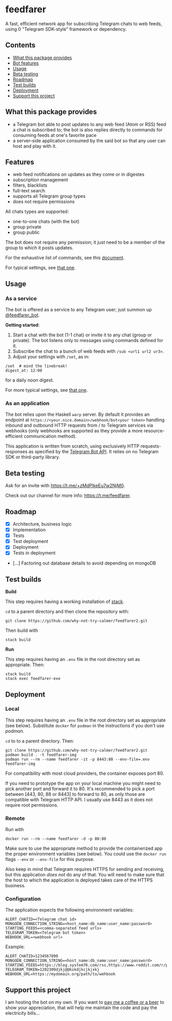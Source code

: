 # feedfarer
A fast, efficient network app for subscribing Telegram chats to web feeds, using 0 "Telegram SDK-style" framework or dependency.

## Contents
- [What this package provides](#what-this-package-provides)
- [Bot features](#features)
- [Usage](#usage)
- [Beta testing](#beta-testing)
- [Roadmap](#roadmap)
- [Test builds](#test-builds)
- [Deployment](#deployment)
- [Support this project](#support-this-project)

## What this package provides
- a Telegram bot able to post updates to any web feed (Atom or RSS) feed a chat is subscribed to; the bot is also replies directly to commands for consuming feeds at one's favorite pace
- a server-side application consumed by the said bot so that any user can host and play with it.

## Features
- web feed notifications on updates as they come or in digestes
- subscription management
- filters, blacklists
- full-text search
- supports all Telegram group types
- does not require permissions

All chats types are supported:
- one-to-one chats (with the bot)
- group private
- group public

The bot does not require any permission; it just need to be a member of the group to which it posts updates.

For the exhaustive list of commands, see this [document](https://github.com/why-not-try-calmer/feedfarer2/blob/master/COMMANDS.md).

For typical settings, see [that one](https://github.com/why-not-try-calmer/feedfarer2/blob/master/SETTINGS_EXAMPLES.md).

## Usage

### As a service
The bot is offered as a service to any Telegram user; just summon up [@feedfarer_bot](https://t.me/feedfarer_bot).

__Getting started__:

1. Start a chat with the bot (1-1 chat) or invite it to any chat (group or private). The bot listens only to messages using commands defined for it.
2. Subscribe the chat to a bunch of web feeds with `/sub <url1 url2 ur3>`.
3. Adjust your settings with `/set`, as in:
```
/set  # mind the linebreak!
digest_at: 12:00 
```

for a daily noon digest.

For more typical settings, see [that one](https://github.com/why-not-try-calmer/feedfarer2/blob/master/SETTINGS_EXAMPLES.md).

### As an application 
The bot relies upon the Haskell `warp` server. By default it provides an endpoint at `https://<your.nice.domain>/webhook/bot<your token>` handling inbound and outbound HTTP requests from / to Telegram services via webhooks (only webhooks are supported as they provide a more resource-efficient communication method). 

This application is written from scratch, using exclusively HTTP requests-responses as specified by the [Telegram Bot API](https://core.telegram.org/bots/api). It relies on no Telegram SDK or third-party library.

## Beta testing
Ask for an invite with https://t.me/+zMdPlkeEu7w2NjM0.

Check out our channel for more info: https://t.me/feedfarer.

## Roadmap
- [x] Architecture, business logic
- [x] Implementation
- [x] Tests
- [x] Test deployment
- [x] Deployment
- [x] Tests in deployment
- [...] Factoring out database details to avoid depending on mongoDB

## Test builds

__Build__

This step requires having a working installation of [stack](https://docs.haskellstack.org/).

`cd` to a parent directory and then clone the repository with:
```
git clone https://github.com/why-not-try-calmer/feedfarer2.git
```
Then build with
```
stack build
```
__Run__

This step requires having an `.env` file in the root directory set as appropriate. Then:
```
stack build
stack exec feedfarer-exe
```

## Deployment

### Local

This step requires having an `.env` file in the root directory set as appropriate (see below). Substitute `docker` for `podman` in the instructions if you don't use _podman_.

`cd` to to a parent directory. Then:
```
git clone https://github.com/why-not-try-calmer/feedfarer2.git
podman build . -t feedfarer-img
podman run --rm --name feedfarer -it -p 8443:80 --env-file=.env feedfarer-img
```

For compatibility with most cloud providers, the container exposes port 80.

If you need to prototype the app on your local machine you might need to pick another port and forward it to 80. It's recommended to pick a port between [443, 80, 88 or 8443] to forward to 80, as only those are compatible with Telegram HTTP API. I usually use 8443 as it does not require root permissions.

### Remote
Run with 

```
docker run --rm --name feedfarer -d -p 80:80
```

Make sure to use the appropriate method to provide the containerized app the proper environment variables (see below). You could use the `docker run` flags `--env` or `--env-file` for this purpose.

Also keep in mind that Telegram requires HTTPS for sending and receiving, but this application _does not_ do any of that. You will need to make sure that the host to which the application is deployed takes care of the HTTPS business.

### Configuration
The application expects the following environment variables:
```
ALERT_CHATID=<Telegram chat id>
MONGODB_CONNECTION_STRING=<host_name:db_name:user_name:password>
STARTING_FEEDS=<comma-separated feed urls>
TELEGRAM_TOKEN=<Telegram bot token>
WEBHOOK_URL=<webhook url>
```
Example:
```
ALERT_CHATID=1234567890
MONGODB_CONNECTION_STRING=<host_name:db_name:user_name:password>
STARTING_FEEDS=https://blog.system76.com/rss,https://www.reddit.com/r/pop_os.rss
TELEGRAM_TOKEN=1202309djkj@@kskdjkcjkjxkj
WEBHOOK_URL=https://mydomain.org/path/to/wehbook

```

## Support this project
I am hosting the bot on my own. If you want to [pay me a coffee or a beer](https://paypal.me/WhyNotTryCalmer) to show your appreciation, that will help me maintain the code and pay the electricity bills...

